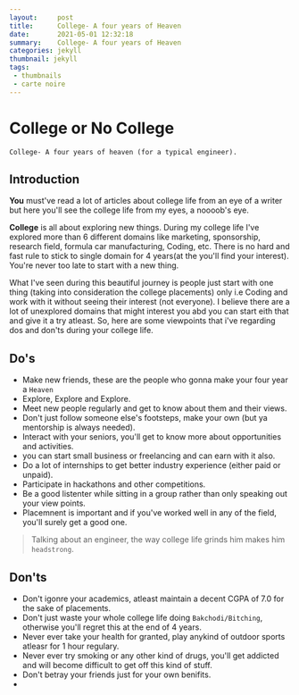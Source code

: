 ```yaml
---
layout:     post
title:      College- A four years of Heaven
date:       2021-05-01 12:32:18
summary:    College- A four years of Heaven
categories: jekyll
thumbnail: jekyll
tags:
 - thumbnails
 - carte noire
---
```


# College or No College

    College- A four years of heaven (for a typical engineer).

## Introduction

**You** must've read a lot of articles about college life from an eye of a writer but  here you'll see the college life from my eyes, a noooob's eye.

**College** is all about exploring new things. During my college life I've explored more than 6 different domains like marketing, sponsorship, research field, formula car manufacturing, Coding, etc. There is no hard and fast rule to stick to single domain for 4 years(at the you'll find your interest). You're never too late to start with a new thing.

What I've seen during this beautiful journey is people just start with one thing (taking into consideration the college placements) only i.e Coding and work with it without seeing their interest (not everyone). I believe there are a lot of unexplored domains that might interest you abd you can start eith that and give it a try atleast. So, here are some viewpoints that i've regarding dos and don'ts during your college life.

## Do's
 - Make new friends, these are the people who gonna  make your four year a `Heaven`
 - Explore, Explore and Explore.
 - Meet new people regularly and get to know about them and their views.
 - Don't just follow someone else's footsteps, make your own (but ya mentorship is always needed).
 - Interact with your seniors, you'll get to know more about opportunities and activities.
 - you can start small business or freelancing and can earn with it also.
 - Do a lot of internships to get better industry experience (either paid or unpaid).
 - Participate in hackathons and other competitions.
 - Be a good listenter while sitting in a group rather than only speaking out your view points.
 - Placemnent is important and if you've worked well in any of the field, you'll surely get a good one.
 
 

> Talking about an engineer, the way college life grinds him makes him
 `headstrong`.

## Don'ts

 - Don't igonre your academics, atleast maintain a decent CGPA of 7.0 for the sake of placements.
 - Don't just waste your whole college life doing `Bakchodi/Bitching`, otherwise you'll regret this at the end of 4 years.
 - Never ever take your health for granted, play anykind of outdoor sports atleasr for 1 hour regulary.
 - Never ever try smoking or any other kind of drugs, you'll get addicted and will become difficult to get off this kind of stuff.
 - Don't betray your friends just for your own benifits.
 - 


[1]: http://jekyllrb.com/docs/frontmatter/
[2]: http://fortawesome.github.io/Font-Awesome/
[3]: http://imgur.com/
[4]: http://fortawesome.github.io/Font-Awesome/icons/
[5]: http://fortawesome.github.io/Font-Awesome/icon/android/
